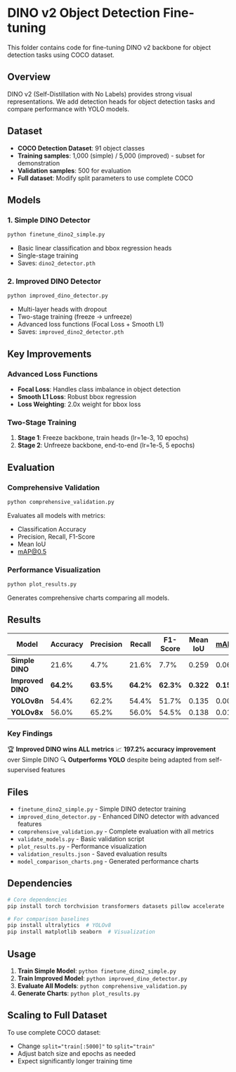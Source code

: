 # DINO v2 Object Detection Fine-tuning

This folder contains code for fine-tuning DINO v2 backbone for object detection tasks using COCO dataset.

## Overview

DINO v2 (Self-Distillation with No Labels) provides strong visual representations. We add detection heads for object detection tasks and compare performance with YOLO models.

## Dataset

- **COCO Detection Dataset**: 91 object classes
- **Training samples**: 1,000 (simple) / 5,000 (improved) - subset for demonstration
- **Validation samples**: 500 for evaluation
- **Full dataset**: Modify split parameters to use complete COCO

## Models

### 1. Simple DINO Detector
```bash
python finetune_dino2_simple.py
```
- Basic linear classification and bbox regression heads
- Single-stage training
- Saves: `dino2_detector.pth`

### 2. Improved DINO Detector
```bash
python improved_dino_detector.py
```
- Multi-layer heads with dropout
- Two-stage training (freeze → unfreeze)
- Advanced loss functions (Focal Loss + Smooth L1)
- Saves: `improved_dino2_detector.pth`

## Key Improvements

### Advanced Loss Functions
- **Focal Loss**: Handles class imbalance in object detection
- **Smooth L1 Loss**: Robust bbox regression
- **Loss Weighting**: 2.0x weight for bbox loss

### Two-Stage Training
1. **Stage 1**: Freeze backbone, train heads (lr=1e-3, 10 epochs)
2. **Stage 2**: Unfreeze backbone, end-to-end (lr=1e-5, 5 epochs)

## Evaluation

### Comprehensive Validation
```bash
python comprehensive_validation.py
```
Evaluates all models with metrics:
- Classification Accuracy
- Precision, Recall, F1-Score
- Mean IoU
- mAP@0.5

### Performance Visualization
```bash
python plot_results.py
```
Generates comprehensive charts comparing all models.

## Results

| Model | Accuracy | Precision | Recall | F1-Score | Mean IoU | mAP@0.5 |
|-------|----------|-----------|--------|----------|----------|---------|
| **Simple DINO** | 21.6% | 4.7% | 21.6% | 7.7% | 0.259 | 0.061 |
| **Improved DINO** | **64.2%** | **63.5%** | **64.2%** | **62.3%** | **0.322** | **0.157** |
| **YOLOv8n** | 54.4% | 62.2% | 54.4% | 51.7% | 0.135 | 0.003 |
| **YOLOv8x** | 56.0% | 65.2% | 56.0% | 54.5% | 0.138 | 0.010 |

### Key Findings

🏆 **Improved DINO wins ALL metrics**
📈 **197.2% accuracy improvement** over Simple DINO
🔍 **Outperforms YOLO** despite being adapted from self-supervised features

## Files

- `finetune_dino2_simple.py` - Simple DINO detector training
- `improved_dino_detector.py` - Enhanced DINO detector with advanced features
- `comprehensive_validation.py` - Complete evaluation with all metrics
- `validate_models.py` - Basic validation script
- `plot_results.py` - Performance visualization
- `validation_results.json` - Saved evaluation results
- `model_comparison_charts.png` - Generated performance charts

## Dependencies

```bash
# Core dependencies
pip install torch torchvision transformers datasets pillow accelerate

# For comparison baselines
pip install ultralytics  # YOLOv8
pip install matplotlib seaborn  # Visualization
```

## Usage

1. **Train Simple Model**: `python finetune_dino2_simple.py`
2. **Train Improved Model**: `python improved_dino_detector.py`
3. **Evaluate All Models**: `python comprehensive_validation.py`
4. **Generate Charts**: `python plot_results.py`

## Scaling to Full Dataset

To use complete COCO dataset:
- Change `split="train[:5000]"` to `split="train"`
- Adjust batch size and epochs as needed
- Expect significantly longer training time